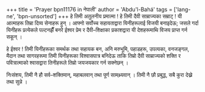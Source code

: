 +++
title = 'Prayer bpn11176 in नेपाली'
author = 'Abdu'l-Bahá'
tags = ['lang-ne', 'bpn-unsorted']
+++
हे तिमी अतुलनीय प्रमात्मा ! हे तिमी दैवी साम्राज्यका सम्राट् ! यी आत्माहरू तिम्रा दिव्य सेनाहरू हुन् । आफ्नो सर्वोच्च सहायताद्वारा यिनीहरूलाई विजयी बनाइदेऊ; जसले गर्दा यिनीहरू प्रत्येकले पल्टनझैँ बनरे ईश्वर प्रेम र दैवी–शिक्षाका प्रकाशद्वारा यी देशहरूमाथि विजय प्राप्त गर्न सकून् । 

हे ईश्वर ! तिमी यिनीहरूका समर्थक तथा सहायक बन, अनि मरुभूमि, पहाडहरू, उपत्यका, वनजङ्गल, मैदान तथा सागरहरूमा तिमी यिनीहरूका विश्वासपात्र बनिदेऊ ताकि तिम्रो दैवी साम्राज्यको शक्ति र पवित्रात्माको श्वासद्वारा तिनीहरूले तिम्रो जयजयकार गर्न सक्नेछन् । 

निःसंशय, तिमी नै हौ सर्व–शक्तिमान्, महाबलवान् तथा पूर्ण सामथ्र्यवान् । तिमी नै छौ प्रबुद्ध, सबै कुरा देख्ने तथा सुन्ने ।
